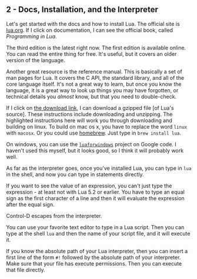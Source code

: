 ## 2 - Docs, Installation, and the Interpreter

Let's get started with the docs and how to install Lua.
The official site is [lua.org](http://www.lua.org/).
If I click on documentation, I can see the official book,
called *Programming in Lua*.

The third edition is the latest right now.
The first edition is available online.
You can read the entire thing for free.
It's useful, but it covers an older version of the language.

Another great resource is the reference manual. This is
basically a set of man pages for Lua. It covers
the C API, the standard library, and all of the core language itself.
It's not a great way to learn,
but once you know the language, it is a great way to look up things
you may have forgotten, or technical details you *almost* know, but that
you need to double-check.

If I click on
[the download link](http://www.lua.org/download.html),
I can download a gzipped file [of Lua's source].
These instructions include downloading and unzipping.
The highlighted instructions here will
work you through downloading and building on linux.
To build on mac os x, you have to replace the word `linux`
with `macosx`.
Or you could use [homebrew](http://brew.sh/).
Just type in `brew install lua`.

On windows, you can use the
[`luaforwindows`](https://code.google.com/p/luaforwindows/)
project on Google code.
I haven't used this myself, but it looks good, so I think
it will probably work well.

As far as the interpreter goes, once you've installed Lua,
you can type in `lua` in the shell, and now you can type
in statements directly.

If you want to see the value of an expression,
you can't just type the expression - at least not with Lua 5.2 or earlier.
You have to type an equal sign as the first character of a line
and then it will evaluate the expression after the equal sign.

Control-D escapes from the interpreter.

You can use your favorite text editor to
type in a Lua script. Then you can type at the shell
`lua` 
and then the name of your script file, and it will execute it.

If you know the absolute path of your Lua interpreter, then
you can insert a first line of the form `#!` followed by the
absolute path of your interpreter.
Make sure that your file has execute permissions. Then you
can execute that file directly.
